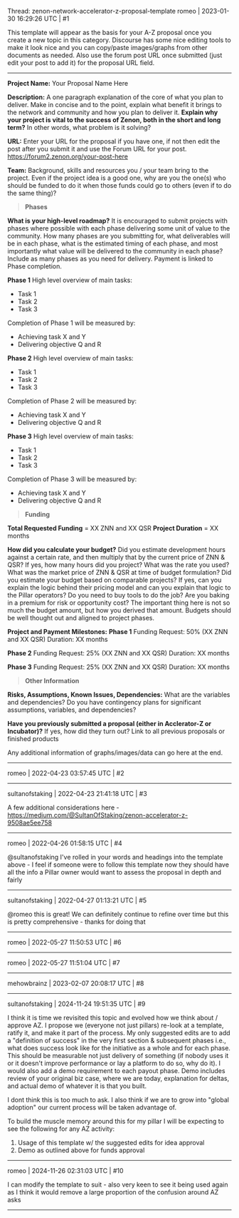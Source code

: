 Thread: zenon-network-accelerator-z-proposal-template
romeo | 2023-01-30 16:29:26 UTC | #1

This template will appear as the basis for your A-Z proposal once you create a new topic in this category. Discourse has some nice editing tools to make it look nice and you can copy/paste images/graphs from other documents as needed. Also use the forum post URL once submitted (just edit your post to add it) for the proposal URL field.

---

**Project Name:** Your Proposal Name Here

**Description:** A one paragraph explanation of the core of what you plan to deliver. Make in concise and to the point, explain what benefit it brings to the network and community and how you plan to deliver it. **Explain why your project is vital to the success of Zenon, both in the short and long term?** In other words, what problem is it solving?

**URL:** Enter your URL for the proposal if you have one, if not then edit the post after you submit it and use the Forum URL for your post. https://forum2.zenon.org/your-post-here

**Team:** Background, skills and resources you / your team bring to the project. Even if the project idea is a good one, why are you the one(s) who should be funded to do it when those funds could go to others (even if to do the same thing)?

> **Phases**

**What is your high-level roadmap?** It is encouraged to submit projects with phases where possible with each phase delivering some unit of value to the community. How many phases are you submitting for, what deliverables will be in each phase, what is the estimated timing of each phase, and most importantly what value will be delivered to the community in each phase? Include as many phases as you need for delivery. Payment is linked to Phase completion.

**Phase 1**
High level overview of main tasks:
- Task 1
- Task 2
- Task 3

Completion of Phase 1 will be measured by:

* Achieving task X and Y
* Delivering objective Q and R

**Phase 2**
High level overview of main tasks:
- Task 1
- Task 2
- Task 3

Completion of Phase 2 will be measured by:

* Achieving task X and Y
* Delivering objective Q and R

**Phase 3**
High level overview of main tasks:
- Task 1
- Task 2
- Task 3

Completion of Phase 3 will be measured by:

* Achieving task X and Y
* Delivering objective Q and R

> **Funding**

**Total Requested Funding** = XX ZNN and XX QSR
**Project Duration** = XX months

 **How did you calculate your budget?** Did you estimate development hours against a certain rate, and then multiply that by the current price of ZNN & QSR? If yes, how many hours did you project? What was the rate you used? What was the market price of ZNN & QSR at time of budget formulation? Did you estimate your budget based on comparable projects? If yes, can you explain the logic behind their pricing model and can you explain that logic to the Pillar operators? Do you need to buy tools to do the job? Are you baking in a premium for risk or opportunity cost? The important thing here is not so much the budget amount, but how you derived that amount. Budgets should be well thought out and aligned to project phases.

**Project and Payment Milestones:**
**Phase 1**
Funding Request: 50% (XX ZNN and XX QSR)
Duration: XX months

**Phase 2**
Funding Request: 25% (XX ZNN and XX QSR)
Duration: XX months

**Phase 3**
Funding Request: 25% (XX ZNN and XX QSR)
Duration: XX months


> **Other Information**

**Risks, Assumptions, Known Issues, Dependencies:** What are the variables and dependencies? Do you have contingency plans for significant assumptions, variables, and dependencies?

**Have you previously submitted a proposal (either in Acclerator-Z or Incubator)?** If yes, how did they turn out? Link to all previous proposals or finished products

Any additional information of graphs/images/data can go here at the end.

-------------------------

romeo | 2022-04-23 03:57:45 UTC | #2



-------------------------

sultanofstaking | 2022-04-23 21:41:18 UTC | #3

A few additional considerations here - https://medium.com/@SultanOfStaking/zenon-accelerator-z-9508ae5ee758

-------------------------

romeo | 2022-04-26 01:58:15 UTC | #4

@sultanofstaking I've rolled in your words and headings into the template above - I feel if someone were to follow this template now they should have all the info a Pillar owner would want to assess the proposal in depth and fairly

-------------------------

sultanofstaking | 2022-04-27 01:13:21 UTC | #5

@romeo this is great! We can definitely continue to refine over time but this is pretty comprehensive - thanks for doing that

-------------------------

romeo | 2022-05-27 11:50:53 UTC | #6



-------------------------

romeo | 2022-05-27 11:51:04 UTC | #7



-------------------------

mehowbrainz | 2023-02-07 20:08:17 UTC | #8



-------------------------

sultanofstaking | 2024-11-24 19:51:35 UTC | #9

I think it is time we revisited this topic and evolved how we think about / approve AZ. I propose we (everyone not just pillars) re-look at a template, ratify it, and make it part of the process. My only suggested edits are to add a "definition of success" in the very first section & subsequent phases i.e., what does success look like for the initiative as a whole and for each phase. This should be measurable not just delivery of something (if nobody uses it or it doesn't improve performance or lay a platform to do so, why do it). I would also add a demo requirement to each payout phase. Demo includes review of your original biz case, where we are today, explanation for deltas, and actual demo of whatever it is that you built. 

I dont think this is too much to ask. I also think if we are to grow into "global adoption" our current process will be taken advantage of.

To build the muscle memory around this for my pillar I will be expecting to see the following for any AZ activity:
1. Usage of this template w/ the suggested edits for idea approval
2. Demo as outlined above for funds approval

-------------------------

romeo | 2024-11-26 02:31:03 UTC | #10

I can modify the template to suit - also very keen to see it being used again as I think it would remove a large proportion of the confusion around AZ asks

-------------------------

